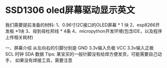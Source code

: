 # SSD1306 oled屏幕驱动显示英文
我们需要提前准备的材料:
1、0.96寸I2C接口的OLED屏幕 * 1 块
2、esp8266开发板 *1块
3、母到母杜邦线 * 4条
4、micropython开发环境(包含IDE，以及程序上传相关耗材)

一、屏幕介绍
从左向右的引脚分别是
GND  3.3v输入负极
VCC   3.3v输入正极
SCL   时钟
SDA  数据
Tips:
某宝买的一般针脚没有给焊方便发货，可能需要自己动手，
如果没有焊接工具，需要注意
